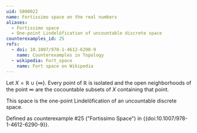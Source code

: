 ```yaml
---
uid: S000022
name: Fortissimo space on the real numbers
aliases:
  - Fortissimo space
  - One-point Lindelöfication of uncountable discrete space
counterexamples_id: 25
refs:
  - doi: 10.1007/978-1-4612-6290-9 
    name: Counterexamples in Topology
  - wikipedia: Fort_space
    name: Fort space on Wikipedia
---
```


Let $X=\mathbb{R}\cup\{\infty\}$.
Every point of $\mathbb R$ is isolated and the open neighborhoods of the point $\infty$ are the cocountable subsets of $X$ containing that point.

This space is the one-point Lindelöfication of an uncountable discrete space.

Defined as counterexample #25 ("Fortissimo Space")
in {{doi:10.1007/978-1-4612-6290-9}}.
